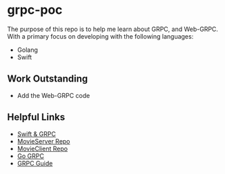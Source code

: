 # grpc-poc

The purpose of this repo is to help me learn about GRPC, and Web-GRPC. With a primary focus on developing with the following languages:
- Golang
- Swift

## Work Outstanding
- Add the Web-GRPC code


## Helpful Links
- [Swift & GRPC](https://medium.com/@fattywaffles/protocol-buffers-with-swiftnio-69a2804b5ba9)
- [MovieServer Repo](https://github.com/jonathanwong/MovieServer)
- [MovieClient Repo](https://github.com/jonathanwong/MovieClient)
- [Go GRPC](https://grpc.io/docs/tutorials/basic/go.html)
- [GRPC Guide](https://grpc.io/docs/guides/)